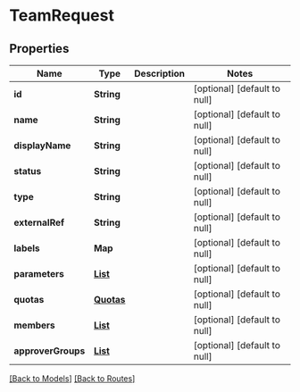 # TeamRequest
## Properties

| Name | Type | Description | Notes |
|------------ | ------------- | ------------- | -------------|
| **id** | **String** |  | [optional] [default to null] |
| **name** | **String** |  | [optional] [default to null] |
| **displayName** | **String** |  | [optional] [default to null] |
| **status** | **String** |  | [optional] [default to null] |
| **type** | **String** |  | [optional] [default to null] |
| **externalRef** | **String** |  | [optional] [default to null] |
| **labels** | **Map** |  | [optional] [default to null] |
| **parameters** | [**List**](AbstractParam.md) |  | [optional] [default to null] |
| **quotas** | [**Quotas**](Quotas.md) |  | [optional] [default to null] |
| **members** | [**List**](TeamMember.md) |  | [optional] [default to null] |
| **approverGroups** | [**List**](ApproverGroupRequest.md) |  | [optional] [default to null] |

[[Back to Models]](../overview#models) [[Back to Routes]](../overview#routes)

